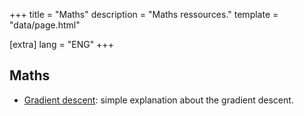 +++
title = "Maths"
description = "Maths ressources."
template = "data/page.html"

[extra]
lang = "ENG"
+++

## Maths

 * [Gradient descent](https://machinelearnia.com/descente-de-gradient/): simple explanation about the gradient descent.
